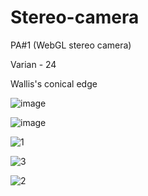 # Stereo-camera
PA#1 (WebGL stereo camera)

Varian - 24

Wallis's conical edge

![image](https://user-images.githubusercontent.com/69111575/198850910-d9a623cf-dea0-44f1-bc25-4f3a79698445.png)

![image](https://user-images.githubusercontent.com/69111575/198850970-b206ad3f-b58b-419e-88d3-e443b43e8631.png)

![1](https://github.com/Vlad-Cr/Stereo-camera/assets/69111575/4b8be809-631b-4428-8f3c-ff4cd0c76d71)

![3](https://github.com/Vlad-Cr/Stereo-camera/assets/69111575/936e5704-2399-4d68-a7ae-5f6aa92ee638)

![2](https://github.com/Vlad-Cr/Stereo-camera/assets/69111575/302a5cb8-6c5f-463c-a905-ad9ffcd9b145)
